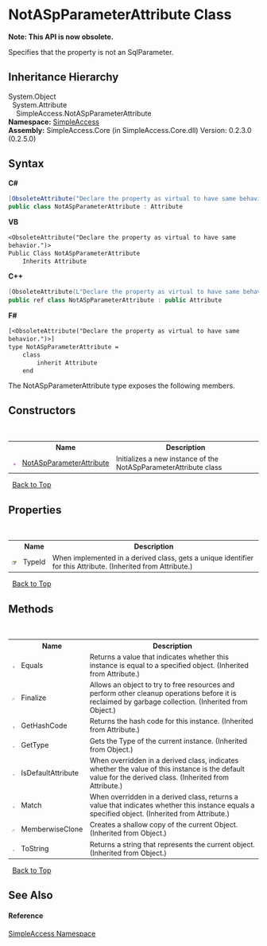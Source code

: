 # NotASpParameterAttribute Class
 

**Note: This API is now obsolete.**

Specifies that the property is not an SqlParameter.


## Inheritance Hierarchy
System.Object<br />&nbsp;&nbsp;System.Attribute<br />&nbsp;&nbsp;&nbsp;&nbsp;SimpleAccess.NotASpParameterAttribute<br />
**Namespace:**&nbsp;<a href="5b81da8e-9a02-e6f3-6346-ccc62ec531d3">SimpleAccess</a><br />**Assembly:**&nbsp;SimpleAccess.Core (in SimpleAccess.Core.dll) Version: 0.2.3.0 (0.2.5.0)

## Syntax

**C#**<br />
``` C#
[ObsoleteAttribute("Declare the property as virtual to have same behavior.")]
public class NotASpParameterAttribute : Attribute
```

**VB**<br />
``` VB
<ObsoleteAttribute("Declare the property as virtual to have same behavior.")>
Public Class NotASpParameterAttribute
	Inherits Attribute
```

**C++**<br />
``` C++
[ObsoleteAttribute(L"Declare the property as virtual to have same behavior.")]
public ref class NotASpParameterAttribute : public Attribute
```

**F#**<br />
``` F#
[<ObsoleteAttribute("Declare the property as virtual to have same behavior.")>]
type NotASpParameterAttribute =  
    class
        inherit Attribute
    end
```

The NotASpParameterAttribute type exposes the following members.


## Constructors
&nbsp;<table><tr><th></th><th>Name</th><th>Description</th></tr><tr><td>![Public method](media/pubmethod.gif "Public method")</td><td><a href="591b87e4-1834-3527-4ca2-a7c86aca4a83">NotASpParameterAttribute</a></td><td>
Initializes a new instance of the NotASpParameterAttribute class</td></tr></table>&nbsp;
<a href="#notaspparameterattribute-class">Back to Top</a>

## Properties
&nbsp;<table><tr><th></th><th>Name</th><th>Description</th></tr><tr><td>![Public property](media/pubproperty.gif "Public property")</td><td>TypeId</td><td>
When implemented in a derived class, gets a unique identifier for this Attribute.
 (Inherited from Attribute.)</td></tr></table>&nbsp;
<a href="#notaspparameterattribute-class">Back to Top</a>

## Methods
&nbsp;<table><tr><th></th><th>Name</th><th>Description</th></tr><tr><td>![Public method](media/pubmethod.gif "Public method")</td><td>Equals</td><td>
Returns a value that indicates whether this instance is equal to a specified object.
 (Inherited from Attribute.)</td></tr><tr><td>![Protected method](media/protmethod.gif "Protected method")</td><td>Finalize</td><td>
Allows an object to try to free resources and perform other cleanup operations before it is reclaimed by garbage collection.
 (Inherited from Object.)</td></tr><tr><td>![Public method](media/pubmethod.gif "Public method")</td><td>GetHashCode</td><td>
Returns the hash code for this instance.
 (Inherited from Attribute.)</td></tr><tr><td>![Public method](media/pubmethod.gif "Public method")</td><td>GetType</td><td>
Gets the Type of the current instance.
 (Inherited from Object.)</td></tr><tr><td>![Public method](media/pubmethod.gif "Public method")</td><td>IsDefaultAttribute</td><td>
When overridden in a derived class, indicates whether the value of this instance is the default value for the derived class.
 (Inherited from Attribute.)</td></tr><tr><td>![Public method](media/pubmethod.gif "Public method")</td><td>Match</td><td>
When overridden in a derived class, returns a value that indicates whether this instance equals a specified object.
 (Inherited from Attribute.)</td></tr><tr><td>![Protected method](media/protmethod.gif "Protected method")</td><td>MemberwiseClone</td><td>
Creates a shallow copy of the current Object.
 (Inherited from Object.)</td></tr><tr><td>![Public method](media/pubmethod.gif "Public method")</td><td>ToString</td><td>
Returns a string that represents the current object.
 (Inherited from Object.)</td></tr></table>&nbsp;
<a href="#notaspparameterattribute-class">Back to Top</a>

## See Also


#### Reference
<a href="5b81da8e-9a02-e6f3-6346-ccc62ec531d3">SimpleAccess Namespace</a><br />